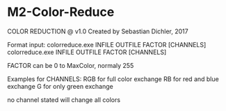 # M2-Color-Reduce

COLOR REDUCTION @ v1.0
Created by Sebastian Dichler, 2017

Format input: colorreduce.exe INFILE OUTFILE FACTOR [CHANNELS]
              colorreduce.exe INFILE OUTFILE FACTOR [CHANNELS]
              
FACTOR can be 0 to MaxColor, normaly 255

Examples for CHANNELS:
RGB    for full color exchange
RB     for red and blue exchange
G      for only green exchange

no channel stated will change all colors
